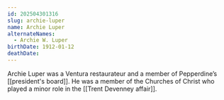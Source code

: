 ```yaml
---
id: 202504301316
slug: archie-luper
name: Archie Luper
alternateNames:
  - Archie W. Luper
birthDate: 1912-01-12
deathDate:
---
```

Archie Luper was a Ventura restaurateur and a member of Pepperdine’s [[president's board]]. He was a member of the Churches of Christ who played a minor role in the [[Trent Devenney affair]].